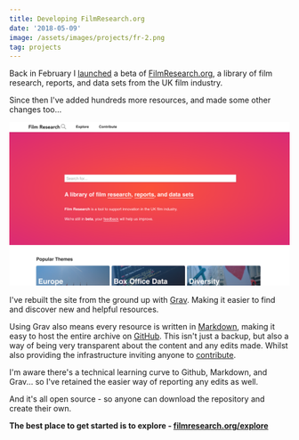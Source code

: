 ```yaml
---
title: Developing FilmResearch.org
date: '2018-05-09'
image: /assets/images/projects/fr-2.png
tag: projects
---
```


Back in February I [launched](https://rae.li/writing/launching-filmresearch-org) a beta of [FilmResearch.org](https://filmresearch.org), a library of film research, reports, and data sets from the UK film industry.

Since then I've added hundreds more resources, and made some other changes too...

![website](/assets/images/projects/fr-2.png)

I've rebuilt the site from the ground up with [Grav](https://getgrav.org). Making it easier to find and discover new and helpful resources.

Using Grav also means every resource is written in [Markdown](https://www.markdownguide.org/), making it easy to host the entire archive on [GitHub](https://github.com/AndyRae/film-research).
This isn't just a backup, but also a way of being very transparent about the content and any edits made. Whilst also providing the infrastructure inviting anyone to [contribute](https://filmresearch.org/contribute).

I'm aware there's a technical learning curve to Github, Markdown, and Grav... so I've retained the easier way of reporting any edits as well.

And it's all open source - so anyone can download the repository and create their own.

**The best place to get started is to explore - [filmresearch.org/explore](https://filmresearch.org/explore)**
